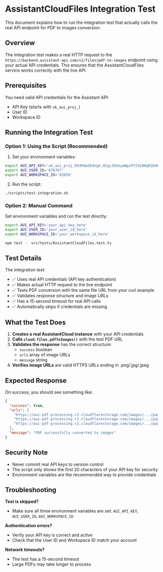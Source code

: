 # AssistantCloudFiles Integration Test

This document explains how to run the integration test that actually calls the real API endpoint for PDF to images conversion.

## Overview

The integration test makes a real HTTP request to the `https://backend.assistant-api.com/v1/files/pdf-to-images` endpoint using your actual API credentials. This ensures that the AssistantCloudFiles service works correctly with the live API.

## Prerequisites

You need valid API credentials for the Assistant API:
- API Key (starts with `sk_aui_proj_`)
- User ID 
- Workspace ID

## Running the Integration Test

### Option 1: Using the Script (Recommended)

1. Set your environment variables:
```bash
export AUI_API_KEY='sk_aui_proj_09369w56dnge_0CgL3UkkywWpzPttVLN8qRZAdQXM0AQA'
export AUI_USER_ID='676767'
export AUI_WORKSPACE_ID='65656'
```

2. Run the script:
```bash
./scripts/test-integration.sh
```

### Option 2: Manual Command

Set environment variables and run the test directly:
```bash
export AUI_API_KEY='your_api_key_here'
export AUI_USER_ID='your_user_id_here'
export AUI_WORKSPACE_ID='your_workspace_id_here'

npm test -- src/tests/AssistantCloudFiles.test.ts
```

## Test Details

The integration test:
- ✅ Uses real API credentials (API key authentication)
- ✅ Makes actual HTTP request to the live endpoint
- ✅ Tests PDF conversion with the same file URL from your curl example
- ✅ Validates response structure and image URLs
- ✅ Has a 15-second timeout for real API calls
- ✅ Automatically skips if credentials are missing

## What the Test Does

1. **Creates a real AssistantCloud instance** with your API credentials
2. **Calls `cloud.files.pdfToImages()`** with the test PDF URL
3. **Validates the response** has the correct structure:
   - `success` boolean
   - `urls` array of image URLs  
   - `message` string
4. **Verifies image URLs** are valid HTTPS URLs ending in .png/.jpg/.jpeg

## Expected Response

On success, you should see something like:
```json
{
  "success": true,
  "urls": [
    "https://aui-pdf-processing.r2.cloudflarestorage.com/images/.../page-1.png?...",
    "https://aui-pdf-processing.r2.cloudflarestorage.com/images/.../page-2.png?...",
    "https://aui-pdf-processing.r2.cloudflarestorage.com/images/.../page-3.png?..."
  ],
  "message": "PDF successfully converted to images"
}
```

## Security Note

- Never commit real API keys to version control
- The script only shows the first 20 characters of your API key for security
- Environment variables are the recommended way to provide credentials

## Troubleshooting

**Test is skipped?**
- Make sure all three environment variables are set: `AUI_API_KEY`, `AUI_USER_ID`, `AUI_WORKSPACE_ID`

**Authentication errors?**
- Verify your API key is correct and active
- Check that the User ID and Workspace ID match your account

**Network timeouts?**
- The test has a 15-second timeout
- Large PDFs may take longer to process 
